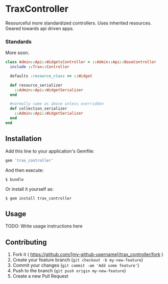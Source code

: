 # TraxController

Resourceful more standardized controllers. Uses inherited resources. Geared towards api driven apps.

### Standards

More soon.



``` ruby
class Admin::Api::WidgetsController < ::Admin::Api::BaseController
  include ::Trax::Controller

  defaults :resource_class => ::Widget

  def resource_serializer
    ::Admin::Api::WidgetSerializer
  end

  #normally same as above unless overridden
  def collection_serializer
    ::Admin::Api::WidgetSerializer
  end
end
```

## Installation

Add this line to your application's Gemfile:

```ruby
gem 'trax_controller'
```

And then execute:

    $ bundle

Or install it yourself as:

    $ gem install trax_controller

## Usage

TODO: Write usage instructions here

## Contributing

1. Fork it ( https://github.com/[my-github-username]/trax_controller/fork )
2. Create your feature branch (`git checkout -b my-new-feature`)
3. Commit your changes (`git commit -am 'Add some feature'`)
4. Push to the branch (`git push origin my-new-feature`)
5. Create a new Pull Request
